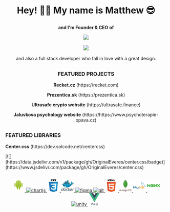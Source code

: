 
# <p align="center">Hey! 👋🏻 My name is Matthew 😎</p>

<p align="center"><strong>and I'm Founder & CEO of</strong></p>

<p align="center">
	<a href="https://solcode.net"><img width="100" src="https://solcode.net/_nuxt/img/360969f.svg" /></a>
</p>

<p align="center">
	<a href="https://solcode.net"><img width="100" src="https://solcode.net/_nuxt/img/31c14cf.svg" /></a>
</p>

<p align="center">and also a full stack developer who fall in love with a great design.</p>

##

### <p align="center">FEATURED PROJECTS</p>

<p align="center"><strong>Recket.cz</strong> (https://recket.com)</p>
<p align="center"><strong>Prezentica.sk</strong> (https://prezentica.sk)</p>
<p align="center"><strong>Ultrasafe crypto website</strong> (https://ultrasafe.finance)</p>
<p align="center"><strong>Jaluvkova psychology website</strong> (https://https://www.psychoterapie-opava.cz)</p>

##

### <p>FEATURED LIBRARIES</p>

<p><strong>Center.css</strong> (https://dev.solcode.net/centercss)</p>
[![](https://data.jsdelivr.com/v1/package/gh/OriginalEveres/center.css/badge)](https://www.jsdelivr.com/package/gh/OriginalEveres/center.css) 

##


<p align="center"> <a href="https://developer.android.com" target="_blank"> <img src="https://raw.githubusercontent.com/devicons/devicon/master/icons/android/android-original-wordmark.svg" alt="android" width="40" height="40"/> </a> <a href="https://www.chartjs.org" target="_blank"> <img src="https://www.chartjs.org/media/logo-title.svg" alt="chartjs" width="40" height="40"/> </a> <a href="https://www.w3schools.com/css/" target="_blank"> <img src="https://raw.githubusercontent.com/devicons/devicon/master/icons/css3/css3-original-wordmark.svg" alt="css3" width="40" height="40"/> </a> <a href="https://www.docker.com/" target="_blank"> <img src="https://raw.githubusercontent.com/devicons/devicon/master/icons/docker/docker-original-wordmark.svg" alt="docker" width="40" height="40"/> </a> <a href="https://www.figma.com/" target="_blank"> <img src="https://www.vectorlogo.zone/logos/figma/figma-icon.svg" alt="figma" width="40" height="40"/> </a> <a href="https://git-scm.com/" target="_blank"> <img src="https://www.vectorlogo.zone/logos/git-scm/git-scm-icon.svg" alt="git" width="40" height="40"/> </a> <a href="https://www.w3.org/html/" target="_blank"> <img src="https://raw.githubusercontent.com/devicons/devicon/master/icons/html5/html5-original-wordmark.svg" alt="html5" width="40" height="40"/> </a> <a href="https://www.mongodb.com/" target="_blank"> <img src="https://raw.githubusercontent.com/devicons/devicon/master/icons/mongodb/mongodb-original-wordmark.svg" alt="mongodb" width="40" height="40"/> </a> <a href="https://www.mysql.com/" target="_blank"> <img src="https://raw.githubusercontent.com/devicons/devicon/master/icons/mysql/mysql-original-wordmark.svg" alt="mysql" width="40" height="40"/> </a> <a href="https://www.nginx.com" target="_blank"> <img src="https://raw.githubusercontent.com/devicons/devicon/master/icons/nginx/nginx-original.svg" alt="nginx" width="40" height="40"/> </a> <a href="https://unity.com/" target="_blank"> <img src="https://www.vectorlogo.zone/logos/unity3d/unity3d-icon.svg" alt="unity" width="40" height="40"/> </a> <a href="https://vuejs.org/" target="_blank"> <img src="https://raw.githubusercontent.com/devicons/devicon/master/icons/vuejs/vuejs-original-wordmark.svg" alt="vuejs" width="40" height="40"/> </a> </p>
